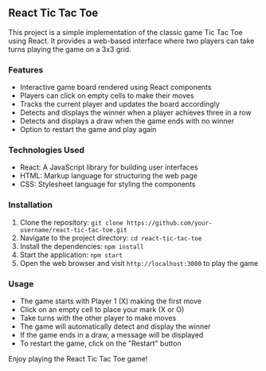 ## React Tic Tac Toe

This project is a simple implementation of the classic game Tic Tac Toe using React. It provides a web-based interface where two players can take turns playing the game on a 3x3 grid.

### Features
- Interactive game board rendered using React components
- Players can click on empty cells to make their moves
- Tracks the current player and updates the board accordingly
- Detects and displays the winner when a player achieves three in a row
- Detects and displays a draw when the game ends with no winner
- Option to restart the game and play again

### Technologies Used
- React: A JavaScript library for building user interfaces
- HTML: Markup language for structuring the web page
- CSS: Stylesheet language for styling the components

### Installation
1. Clone the repository: `git clone https://github.com/your-username/react-tic-tac-toe.git`
2. Navigate to the project directory: `cd react-tic-tac-toe`
3. Install the dependencies: `npm install`
4. Start the application: `npm start`
5. Open the web browser and visit `http://localhost:3000` to play the game

### Usage
- The game starts with Player 1 (X) making the first move
- Click on an empty cell to place your mark (X or O)
- Take turns with the other player to make moves
- The game will automatically detect and display the winner
- If the game ends in a draw, a message will be displayed
- To restart the game, click on the "Restart" button

Enjoy playing the React Tic Tac Toe game!
